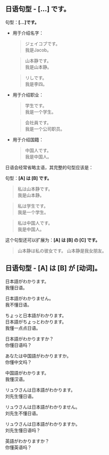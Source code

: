 
## 日语句型 - [...] です。

句型：**[...]です。**

* 用于介绍名字：
  
  >ジェイコブです。  
  >我是Jacob。

  >山本静です。  
  >我是山本静。

  >リしです。  
  >我是李四。

* 用于介绍职业：
  
  >学生です。  
  >我是一个学生。

  >会社員です。  
  >我是一个公司职员。

* 用于介绍国籍：
  
  > 中国人です。  
  > 我是中国人。

日语会经常省略主语，其完整的句型应该是：

句型：**[A] は [B] です。**

>私は山本静です。  
>我是山本静。

>私は学生です。  
>我是一个学生。

> 私は中国人です。  
> 我是中国人。

这个句型还可以扩展为：**[A] は [B] の [C] です。**

>山本静は私の彼女です。
>山本静是我女朋友。

## 日语句型 - [A] は [B] が [动词]。

日本語がわかります。  
我懂日语。  

日本語がわかりません。  
我不懂日语。

ちょっと日本語がわかります。  
日本語がちょっとわかります。   
我懂一点点日语。

日本語がわかりますか？  
你懂日语吗？

あなたは中国語がわかりますか。  
你懂中文吗？

中国語がわかります。  
我懂汉语。 

リュウさんは日本語がわかります。  
刘先生懂日语。  

リュウさんは日本語がわかりません。  
刘先生不懂日语。  

リュウさんは日本語がわかりますか。  
刘先生懂日语吗？

英語がわかりますか？  
你懂英语吗？